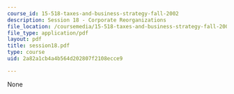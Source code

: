 ```yaml
---
course_id: 15-518-taxes-and-business-strategy-fall-2002
description: Session 18 - Corporate Reorganizations
file_location: /coursemedia/15-518-taxes-and-business-strategy-fall-2002/2a82a1cb4a4b564d202807f2108ecce9_session18.pdf
file_type: application/pdf
layout: pdf
title: session18.pdf
type: course
uid: 2a82a1cb4a4b564d202807f2108ecce9

---
```

None
